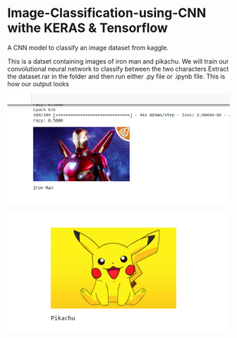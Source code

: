 # Image-Classification-using-CNN withe KERAS & Tensorflow
A CNN model to classify an image dataset from kaggle.

This is a datset containing images of iron man and pikachu. We will train our convolutional neural network to classify between the two characters 
Extract the dataset.rar in the folder and then run either .py file or .ipynb file.
This is how our output looks

![Screenshot](iron.png)



![Screenshot](pik.png)
